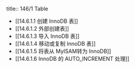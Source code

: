 title:: 146/1 Table

- [[14.6.1.1 创建 InnoDB 表]]
- [[14.6.1.2 外部创建表]]
- [[14.6.1.3 导入 InnoDB 表]]
- [[14.6.1.4 移动或复制 InnoDB 表]]
- [[14.6.1.5 将表从 MyISAM转为 InnoDB]]
- [[14.6.1.6 InnoDB 的 AUTO_INCREMENT 处理]]